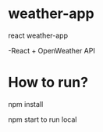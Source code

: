 # weather-app
react weather-app

-React + OpenWeather API

# How to run?

npm install

npm start to run local

